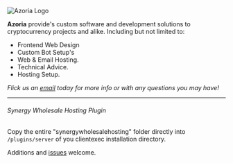 ![Azoria Logo](https://azoria.au/logos/Logo-Dark-Blue-Outline.png)

**Azoria** provide's custom software and development solutions to cryptocurrency projects and alike. Including but not limited to:

- Frontend Web Design
- Custom Bot Setup's
- Web & Email Hosting.
- Technical Advice.
- Hosting Setup.

*Flick us an [email](mailto://contact@azoria.au) today for more info or with any questions you may have!*

---

###### Synergy Wholesale Hosting Plugin

Copy the entire "synergywholesalehosting" folder directly into ```/plugins/server``` of you clientexec installation directory.

Additions and [issues](https://github.com/azoriaaustralia/clientexec-plugins/issues) welcome.